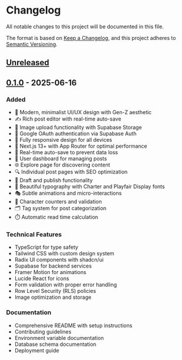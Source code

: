 # Changelog

All notable changes to this project will be documented in this file.

The format is based on [Keep a Changelog](https://keepachangelog.com/en/1.0.0/),
and this project adheres to [Semantic Versioning](https://semver.org/spec/v2.0.0.html).

## [Unreleased]

## [0.1.0] - 2025-06-16

### Added

- 🎨 Modern, minimalist UI/UX design with Gen-Z aesthetic
- ✍️ Rich post editor with real-time auto-save
- 📸 Image upload functionality with Supabase Storage
- 🔐 Google OAuth authentication via Supabase Auth
- 📱 Fully responsive design for all devices
- 🚀 Next.js 13+ with App Router for optimal performance
- 💾 Real-time auto-save to prevent data loss
- 🎯 User dashboard for managing posts
- 🌐 Explore page for discovering content
- 🔍 Individual post pages with SEO optimization
- 📝 Draft and publish functionality
- 🎨 Beautiful typography with Charter and Playfair Display fonts
- 🎭 Subtle animations and micro-interactions
- 🔄 Character counters and validation
- 🗂️ Tag system for post categorization
- ⏱️ Automatic read time calculation

### Technical Features

- TypeScript for type safety
- Tailwind CSS with custom design system
- Radix UI components with shadcn/ui
- Supabase for backend services
- Framer Motion for animations
- Lucide React for icons
- Form validation with proper error handling
- Row Level Security (RLS) policies
- Image optimization and storage

### Documentation

- Comprehensive README with setup instructions
- Contributing guidelines
- Environment variable documentation
- Database schema documentation
- Deployment guide

[Unreleased]: https://github.com/aryan-dani/The_Fourth_Clover/compare/v0.1.0...HEAD
[0.1.0]: https://github.com/aryan-dani/The_Fourth_Clover/releases/tag/v0.1.0
